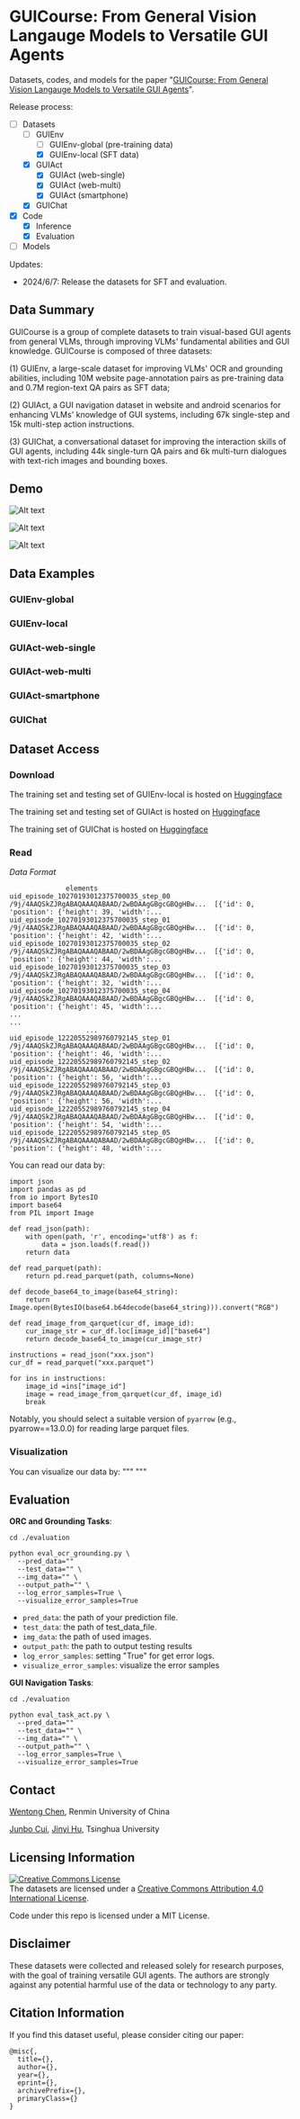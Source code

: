 # GUICourse: From General Vision Langauge Models to Versatile GUI Agents 

Datasets, codes, and models for the paper "[GUICourse: From General Vision Langauge Models to Versatile GUI Agents]()".

Release process:
- [ ] Datasets
  - [ ] GUIEnv
    - [ ] GUIEnv-global (pre-training data)
    - [x] GUIEnv-local (SFT data)
  - [x] GUIAct
    - [x] GUIAct (web-single)
    - [x] GUIAct (web-multi)
    - [x] GUIAct (smartphone)
  - [x] GUIChat
- [x] Code
  - [x] Inference
  - [x] Evaluation
- [ ] Models

Updates:
- 2024/6/7: Release the datasets for SFT and evaluation.


## Data Summary

GUICourse is a group of complete datasets to train visual-based GUI agents from general VLMs, through improving VLMs' fundamental abilities and GUI knowledge. GUICourse is composed of three datasets: 

(1) GUIEnv, a large-scale dataset for improving VLMs' OCR and grounding abilities, including 10M website page-annotation pairs as pre-training data and 0.7M region-text QA pairs as SFT data; 

(2) GUIAct, a GUI navigation dataset in website and android scenarios for enhancing VLMs' knowledge of GUI systems, including 67k single-step and 15k multi-step action instructions. 

(3) GUIChat, a conversational dataset for improving the interaction skills of GUI agents, including 44k single-turn QA pairs and 6k multi-turn dialogues with text-rich images and bounding boxes.

## Demo
![Alt text](./assets/GUIAct-example.svg)


![Alt text](./assets/v1.0.gif)

![Alt text](./assets/v2.0.gif)



## Data Examples

### GUIEnv-global

### GUIEnv-local

### GUIAct-web-single

### GUIAct-web-multi

### GUIAct-smartphone

### GUIChat



## Dataset Access

### Download

The training set and testing set of GUIEnv-local is hosted on [Huggingface](https://huggingface.co/datasets/yiye2023/GUIEnv)

The training set and testing set of GUIAct is hosted on [Huggingface](https://huggingface.co/datasets/yiye2023/GUIAct)

The training set of GUIChat is hosted on [Huggingface](https://huggingface.co/datasets/yiye2023/GUIChat)

### Read
*Data Format*
```
              elements
uid_episode_10270193012375700035_step_00  /9j/4AAQSkZJRgABAQAAAQABAAD/2wBDAAgGBgcGBQgHBw...  [{'id': 0, 'position': {'height': 39, 'width':...
uid_episode_10270193012375700035_step_01  /9j/4AAQSkZJRgABAQAAAQABAAD/2wBDAAgGBgcGBQgHBw...  [{'id': 0, 'position': {'height': 42, 'width':...
uid_episode_10270193012375700035_step_02  /9j/4AAQSkZJRgABAQAAAQABAAD/2wBDAAgGBgcGBQgHBw...  [{'id': 0, 'position': {'height': 44, 'width':...
uid_episode_10270193012375700035_step_03  /9j/4AAQSkZJRgABAQAAAQABAAD/2wBDAAgGBgcGBQgHBw...  [{'id': 0, 'position': {'height': 32, 'width':...
uid_episode_10270193012375700035_step_04  /9j/4AAQSkZJRgABAQAAAQABAAD/2wBDAAgGBgcGBQgHBw...  [{'id': 0, 'position': {'height': 45, 'width':...
...                                                                                     ...
                   ...
uid_episode_12220552989760792145_step_01  /9j/4AAQSkZJRgABAQAAAQABAAD/2wBDAAgGBgcGBQgHBw...  [{'id': 0, 'position': {'height': 46, 'width':...
uid_episode_12220552989760792145_step_02  /9j/4AAQSkZJRgABAQAAAQABAAD/2wBDAAgGBgcGBQgHBw...  [{'id': 0, 'position': {'height': 56, 'width':...
uid_episode_12220552989760792145_step_03  /9j/4AAQSkZJRgABAQAAAQABAAD/2wBDAAgGBgcGBQgHBw...  [{'id': 0, 'position': {'height': 56, 'width':...
uid_episode_12220552989760792145_step_04  /9j/4AAQSkZJRgABAQAAAQABAAD/2wBDAAgGBgcGBQgHBw...  [{'id': 0, 'position': {'height': 54, 'width':...
uid_episode_12220552989760792145_step_05  /9j/4AAQSkZJRgABAQAAAQABAAD/2wBDAAgGBgcGBQgHBw...  [{'id': 0, 'position': {'height': 48, 'width':...
```
You can read our  data by:
```
import json
import pandas as pd
from io import BytesIO
import base64
from PIL import Image

def read_json(path):
    with open(path, 'r', encoding='utf8') as f:
        data = json.loads(f.read())
    return data

def read_parquet(path):
    return pd.read_parquet(path, columns=None)

def decode_base64_to_image(base64_string):
    return Image.open(BytesIO(base64.b64decode(base64_string))).convert("RGB")

def read_image_from_qarquet(cur_df, image_id):
    cur_image_str = cur_df.loc[image_id]["base64"]
    return decode_base64_to_image(cur_image_str)

instructions = read_json("xxx.json")
cur_df = read_parquet("xxx.parquet")

for ins in instructions:
    image_id =ins["image_id"]
    image = read_image_from_qarquet(cur_df, image_id)
    break

```
Notably, you should select a suitable version of `pyarrow` (e.g., pyarrow==13.0.0) for reading large parquet files.

### Visualization

You can visualize our data by:
"""
"""

## Evaluation

**ORC and Grounding Tasks**: 

```
cd ./evaluation

python eval_ocr_grounding.py \
  --pred_data=""
  --test_data="" \
  --img_data="" \
  --output_path="" \
  --log_error_samples=True \
  --visualize_error_samples=True
```

- `pred_data`: the path of your prediction file.
- `test_data`: the path of test_data_file.
- `img_data`: the path of used images.
- `output_path`: the path to output testing results
- `log_error_samples`: setting "True" for get error logs.
- `visualize_error_samples`: visualize the error samples

**GUI Navigation Tasks**: 
```
cd ./evaluation

python eval_task_act.py \
  --pred_data=""
  --test_data="" \
  --img_data="" \
  --output_path="" \
  --log_error_samples=True \
  --visualize_error_samples=True
```

## Contact

[Wentong Chen](mailto:cwt_0139@ruc.edu.cn), Renmin University of China

[Junbo Cui](mailto:cuijb2000@gmail.com), [Jinyi Hu](mailto:hu-jy21@mails.tsinghua.edu.cn), Tsinghua University


## Licensing Information

<a rel="license" href="http://creativecommons.org/licenses/by/4.0/"><img alt="Creative Commons License" style="border-width:0" src="https://i.creativecommons.org/l/by/4.0/88x31.png" /></a><br />The datasets are licensed under a <a rel="license" href="http://creativecommons.org/licenses/by/4.0/">Creative Commons Attribution 4.0 International License</a>.

Code under this repo is licensed under a MIT License.

## Disclaimer

These datasets were collected and released solely for research purposes, with the goal of training versatile GUI agents. The authors are strongly against any potential harmful use of the data or technology to any party. 

## Citation Information

If you find this dataset useful, please consider citing our paper:

```
@misc{,
  title={},
  author={},
  year={},
  eprint={},
  archivePrefix={},
  primaryClass={}
}
```
